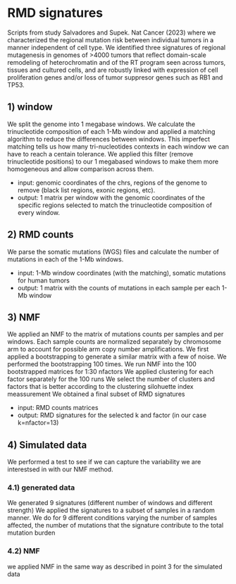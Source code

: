 # RMD signatures

Scripts from study Salvadores and Supek. Nat Cancer (2023) where we characterized the regional mutation risk between individual tumors in a manner independent of cell type. We identified three signatures of regional mutagenesis in genomes of >4000 tumors that reflect domain-scale remodeling of heterochromatin and of the RT program seen across tumors, tissues and cultured cells, and are robustly linked with expression of cell proliferation genes and/or loss of tumor suppresor genes such as RB1 and TP53.

## 1) window
We split the genome into 1 megabase windows. We calculate the trinucleotide composition of each 1-Mb window and applied a matching algorithm to reduce the differences between windows. This imperfect matching tells us how many tri-nucleotides contexts in each window we can have to reach a centain tolerance. We applied this filter (remove trinucleotide positions) to our 1 megabased windows to make them more homogeneous and allow comparison across them.
- input: genomic coordinates of the chrs, regions of the genome to remove (black list regions, exonic regions, etc).
- output: 1 matrix per window with the genomic coordinates of the specific regions selected to match the trinucleotide composition of every window.

## 2) RMD counts
We parse the somatic mutations (WGS) files and calculate the number of mutations in each of the 1-Mb windows.
- input: 1-Mb window coordinates (with the matching), somatic mutations for human tumors
- output: 1 matrix with the counts of mutations in each sample per each 1-Mb window

## 3) NMF
We applied an NMF to the matrix of mutations counts per samples and per windows. Each sample counts are normalized separately by chromosome arm to account for possible arm copy number amplifications.
We first applied a bootstrapping to generate a similar matrix with a few of noise. We performed the bootstrapping 100 times.
We run NMF into the 100 bootstrapped matrices for 1:30 nfactors 
We applied clustering for each factor separately for the 100 runs
We select the number of clusters and factors that is better according to the clustering silohuette index meassurement
We obtained a final subset of RMD signatures
- input: RMD counts matrices
- output: RMD signatures for the selected k and factor (in our case k=nfactor=13)

## 4) Simulated data
We performed a test to see if we can capture the variability we are interestsed in with our NMF method.
### 4.1) generated data
We generated 9 signatures (different number of windows and different strength)
We applied the signatures to a subset of samples in a random manner. We do for 9 different conditions varying the number of samples affected, the number of mutations that the signature contribute to the total mutation burden
### 4.2) NMF
we applied NMF in the same way as described in point 3 for the simulated data
